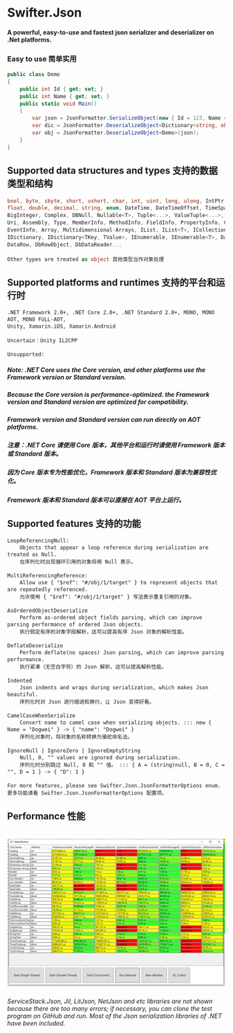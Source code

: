 # Swifter.Json
#### A powerful, easy-to-use and fastest json serializer and deserializer on .Net platforms.

### Easy to use 简单实用
```C#
public class Demo
{
    public int Id { get; set; }
    public int Name { get; set; }
    public static void Main()
    {
        var json = JsonFormatter.SerializeObject(new { Id = 123, Name = "Dogwei" });
        var dic = JsonFormatter.DeserializeObject<Dictionary<string, object>>(json);
        var obj = JsonFormatter.DeserializeObject<Demo>(json);
    }
}
```


## Supported data structures and types 支持的数据类型和结构
```C#
bool, byte, sbyte, short, ushort, char, int, uint, long, ulong, IntPtr, UIntPtr,
float, double, decimal, string, enum, DateTime, DateTimeOffset, TimeSpan, Guid,
BigInteger, Complex, DBNull, Nullable<T>, Tuple<...>, ValueTuple<...>, Version,
Uri, Assembly, Type, MemberInfo, MethodInfo, FieldInfo, PropertyInfo, ConstructorInfo,
EventInfo, Array, Multidimensional-Arrays, IList, IList<T>, ICollection, ICollection<T>,
IDictionary, IDictionary<TKey, TValue>, IEnumerable, IEnumerable<T>, DataSet, DataTable,
DataRow, DbRowObject, DbDataReader...

Other types are treated as object 其他类型当作对象处理
```

## Supported platforms and runtimes 支持的平台和运行时
```
.NET Framework 2.0+, .NET Core 2.0+, .NET Standard 2.0+, MONO, MONO AOT, MONO FULL-AOT,
Unity, Xamarin.iOS, Xamarin.Android

Uncertain：Unity IL2CPP

Unsupported:
```
##### Note: .NET Core uses the Core version, and other platforms use the Framework version or Standard version.
##### Because the Core version is performance-optimized. the Framework version and Standard version are optimized for compatibility.
##### Framework version and Standard version can run directly on AOT platforms.
##### 注意：.NET Core 请使用 Core 版本，其他平台和运行时请使用 Framework 版本或 Standard 版本。
##### 因为 Core 版本专为性能优化，Framework 版本和 Standard 版本为兼容性优化。
##### Framework 版本和 Standard 版本可以直接在 AOT 平台上运行。

## Supported features 支持的功能
```
LoopReferencingNull:
    Objects that appear a loop reference during serialization are treated as Null.
    在序列化时出现循环引用的对象将用 Null 表示。
    
MultiReferencingReference:
    Allow use { "$ref": "#/obj/1/target" } to represent objects that are repeatedly referenced.
    允许使用 { "$ref": "#/obj/1/target" } 写法表示重复引用的对象。
    
AsOrderedObjectDeserialize
    Perform as-ordered object fields parsing, which can improve parsing performance of ordered Json objects.
    执行假定有序的对象字段解析，这可以提高有序 Json 对象的解析性能。
    
DeflateDeserialize
    Perform deflate(no spaces) Json parsing, which can improve parsing performance.
    执行紧凑（无空白字符）的 Json 解析，这可以提高解析性能。
    
Indented
    Json indents and wraps during serialization, which makes Json beautiful.
    序列化时对 Json 进行缩进和换行，让 Json 变得好看。
    
CamelCaseWhenSerialize
    Convert name to camel case when serializing objects. ::: new { Name = "Dogwei" } -> { "name": "Dogwei" }
    序列化对象时，将对象的名称转换为骆驼命名法。 
    
IgnoreNull | IgnoreZero | IgnoreEmptyString
    Null, 0, "" values are ignored during serialization. 
    序列化时分别跳过 Null, 0 和 "" 值。 ::: { A = (string)null, B = 0, C = "", D = 1 } -> { "D": 1 }
    
For more features, please see Swifter.Json.JsonFormatterOptions enum.
更多功能请看 Swifter.Json.JsonFormatterOptions 配置项。
```
## Performance 性能
# ![](performance.png)
###### ServiceStack.Json, Jil, LitJson, NetJson and etc libraries are not shown because there are too many errors; if necessary, you can clone the test program on GitHub and run. Most of the Json serialization libraries of .NET have been included.
